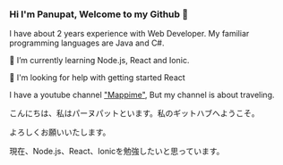 ### Hi I'm Panupat, Welcome to my Github 👋

I have about 2 years experience with Web Developer. My familiar programming languages are Java and C#.

🔭 I’m currently learning Node.js, React and Ionic.

🤔 I'm looking for help with getting started React

I have a youtube channel ["Mappime"](https://www.youtube.com/channel/UCpFBCeWV8kbI6fmsrHBRwuw), But my channel is about traveling.

こんにちは、私はパーヌパットといます。私のギットハブへようこそ。

よろしくお願いいたします。

現在、Node.js、React、Ionicを勉強したいと思っています。


<!--
**Panupat305/Panupat305** is a ✨ _special_ ✨ repository because its `README.md` (this file) appears on your GitHub profile.

Here are some ideas to get you started:

- 🔭 I’m currently working on ...
- 🌱 I’m currently learning ...
- 👯 I’m looking to collaborate on ...
- 🤔 I’m looking for help with ...
- 💬 Ask me about ...
- 📫 How to reach me: ...
- 😄 Pronouns: ...
- ⚡ Fun fact: ...
-->
